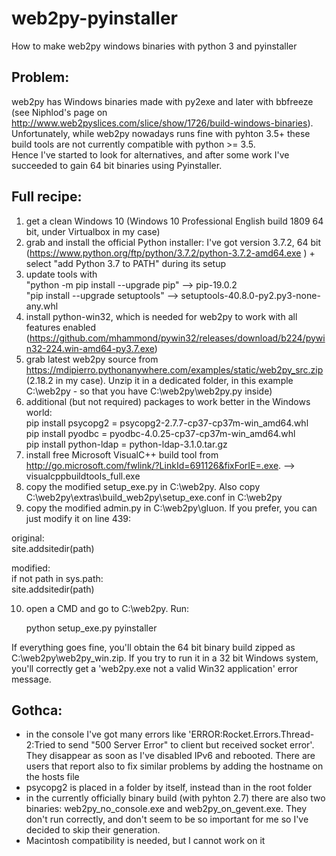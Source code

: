 # web2py-pyinstaller 
How to make web2py windows binaries with python 3 and pyinstaller 


## Problem: 
web2py has Windows binaries made with py2exe and later with bbfreeze (see Niphlod's page on http://www.web2pyslices.com/slice/show/1726/build-windows-binaries). Unfortunately, while web2py nowadays runs fine with pyhton 3.5+ these build tools are not currently compatible with python >= 3.5.  
Hence I've started to look for alternatives, and after some work I've succeeded to gain 64 bit binaries using Pyinstaller.



## Full recipe:
1. get a clean Windows 10 (Windows 10 Professional English build 1809 64 bit, under Virtualbox in my case)
2. grab and install the official Python installer: I've got version 3.7.2, 64 bit  (https://www.python.org/ftp/python/3.7.2/python-3.7.2-amd64.exe ) + select  "add Python 3.7 to PATH" during its setup
3. update tools with  
"python -m pip install --upgrade pip"  --> pip-19.0.2  
"pip install --upgrade setuptools" --> setuptools-40.8.0-py2.py3-none-any.whl
4. install python-win32, which is needed for web2py to work with all features enabled (https://github.com/mhammond/pywin32/releases/download/b224/pywin32-224.win-amd64-py3.7.exe)
5. grab latest web2py source from https://mdipierro.pythonanywhere.com/examples/static/web2py_src.zip (2.18.2 in my case). Unzip it in a dedicated folder, in this example C:\web2py - so that you have C:\web2py\web2py.py inside)
6. additional (but not required) packages to work better in the Windows world:  
pip install psycopg2 = psycopg2-2.7.7-cp37-cp37m-win_amd64.whl  
pip install pyodbc = pyodbc-4.0.25-cp37-cp37m-win_amd64.whl  
pip install python-ldap = python-ldap-3.1.0.tar.gz  
7. install free Microsoft VisualC++ build tool from http://go.microsoft.com/fwlink/?LinkId=691126&fixForIE=.exe. --> visualcppbuildtools_full.exe
8. copy the modified setup_exe.py in C:\web2py. Also copy C:\web2py\extras\build_web2py\setup_exe.conf in C:\web2py
9. copy the modified admin.py in C:\web2py\gluon. If you prefer, you can just modify it on line 439:  

original:  
    site.addsitedir(path)  
        
modified:  
    if not path in sys.path:  
        site.addsitedir(path)

10. open a CMD and go to C:\web2py. Run:

    python setup_exe.py pyinstaller

If everything goes fine, you'll obtain the 64 bit binary build zipped as C:\web2py\web2py_win.zip.
If you try to run it in a 32 bit Windows system, you'll correctly get a 'web2py.exe not a valid Win32 application' error message.

## Gothca:
- in the console I've got many errors like 'ERROR:Rocket.Errors.Thread-2:Tried to send "500 Server Error" to client but received socket error'. They disappear as soon as I've disabled IPv6 and rebooted. There are users that report also to fix similar problems by adding the hostname on the hosts file
- psycopg2 is placed in a folder by itself, instead than in the root folder
- in the currently officially binary build (with pyhton 2.7) there are also two binaries: web2py_no_console.exe and web2py_on_gevent.exe. They don't run correctly, and don't seem to be so important for me so I've decided to skip their generation.
- Macintosh compatibility is needed, but I cannot work on it
